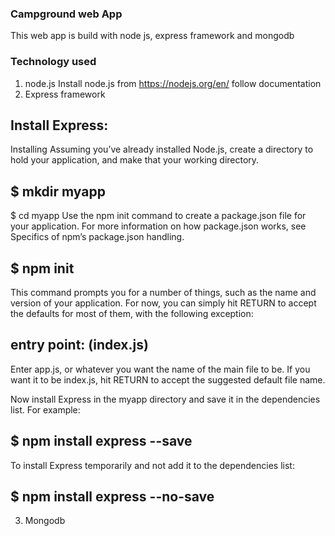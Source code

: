 ### Campground web App
This web app is build with node js, express framework and mongodb

### Technology used
1. node.js
Install node.js from https://nodejs.org/en/ follow documentation
2. Express framework
## Install Express: 
Installing
Assuming you’ve already installed Node.js, create a directory to hold your application, and make that your working directory.

## $ mkdir myapp
$ cd myapp
Use the npm init command to create a package.json file for your application. For more information on how package.json works, see Specifics of npm’s package.json handling.

## $ npm init
This command prompts you for a number of things, such as the name and version of your application. For now, you can simply hit RETURN to accept the defaults for most of them, with the following exception:

## entry point: (index.js)
Enter app.js, or whatever you want the name of the main file to be. If you want it to be index.js, hit RETURN to accept the suggested default file name.

Now install Express in the myapp directory and save it in the dependencies list. For example:

## $ npm install express --save
To install Express temporarily and not add it to the dependencies list:

## $ npm install express --no-save
3. Mongodb
